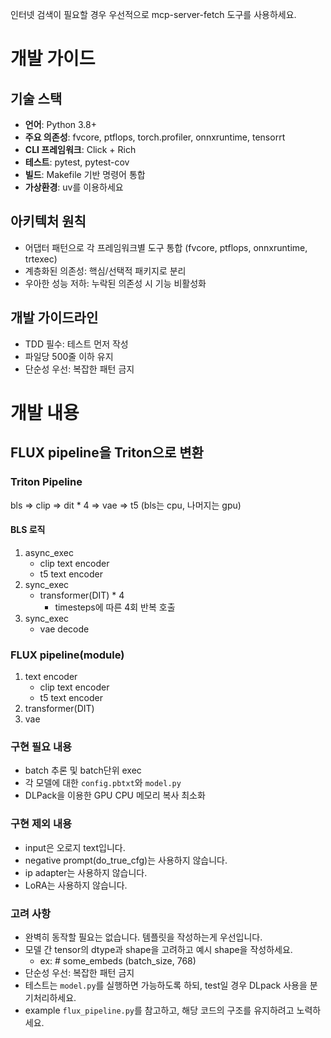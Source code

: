 인터넷 검색이 필요할 경우 우선적으로 mcp-server-fetch 도구를 사용하세요.

# 개발 가이드

## 기술 스택
- **언어**: Python 3.8+
- **주요 의존성**: fvcore, ptflops, torch.profiler, onnxruntime, tensorrt
- **CLI 프레임워크**: Click + Rich
- **테스트**: pytest, pytest-cov
- **빌드**: Makefile 기반 명령어 통합
- **가상환경**: uv를 이용하세요

## 아키텍처 원칙
- 어댑터 패턴으로 각 프레임워크별 도구 통합 (fvcore, ptflops, onnxruntime, trtexec)
- 계층화된 의존성: 핵심/선택적 패키지로 분리
- 우아한 성능 저하: 누락된 의존성 시 기능 비활성화

## 개발 가이드라인
- TDD 필수: 테스트 먼저 작성
- 파일당 500줄 이하 유지
- 단순성 우선: 복잡한 패턴 금지

# 개발 내용

## FLUX pipeline을 Triton으로 변환

### Triton Pipeline
bls => clip => dit * 4 => vae
    => t5
(bls는 cpu, 나머지는 gpu)

#### BLS 로직
1. async_exec
    - clip text encoder
    - t5 text encoder
2. sync_exec
    - transformer(DIT) * 4
        - timesteps에 따른 4회 반복 호출
3. sync_exec
    - vae decode

### FLUX pipeline(module) 
1. text encoder
    - clip text encoder
    - t5 text encoder
2. transformer(DIT)
3. vae

### 구현 필요 내용
- batch 추론 및 batch단위 exec
- 각 모델에 대한 `config.pbtxt`와 `model.py`
- DLPack을 이용한 GPU CPU 메모리 복사 최소화

### 구현 제외 내용
- input은 오로지 text입니다.
- negative prompt(do_true_cfg)는 사용하지 않습니다.
- ip adapter는 사용하지 않습니다.
- LoRA는 사용하지 않습니다.

### 고려 사항
- 완벽히 동작할 필요는 없습니다. 템플릿을 작성하는게 우선입니다.
- 모델 간 tensor의 dtype과 shape을 고려하고 예시 shape을 작성하세요.
    - ex: # some_embeds (batch_size, 768)
- 단순성 우선: 복잡한 패턴 금지
- 테스트는 `model.py`를 실행하면 가능하도록 하되, test일 경우 DLpack 사용을 분기처리하세요.
- example `flux_pipeline.py`를 참고하고, 해당 코드의 구조를 유지하려고 노력하세요.
 